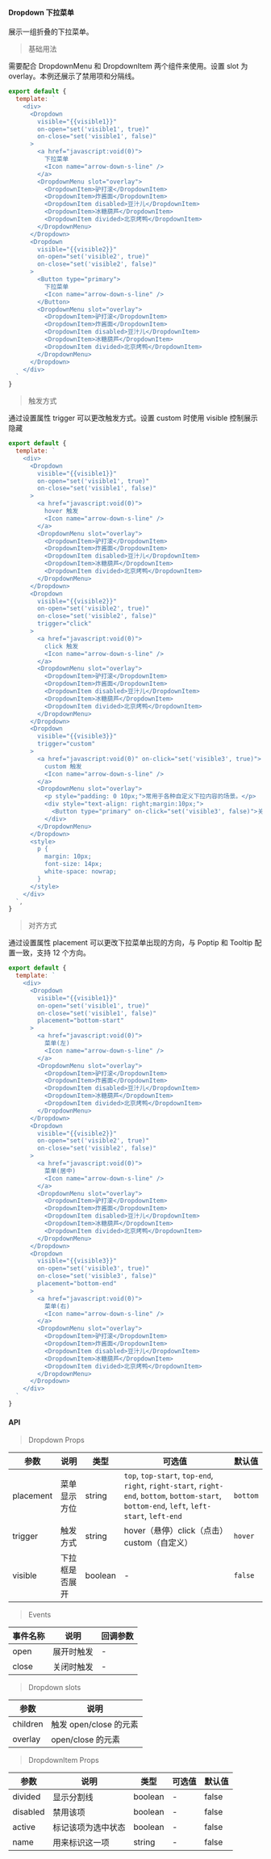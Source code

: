 #### Dropdown 下拉菜单

展示一组折叠的下拉菜单。

> 基础用法

需要配合 DropdownMenu 和 DropdownItem 两个组件来使用。设置 slot 为 overlay。本例还展示了禁用项和分隔线。

```js
export default {
  template: `
    <div>
      <Dropdown
        visible="{{visible1}}"
        on-open="set('visible1', true)"
        on-close="set('visible1', false)"
      >
        <a href="javascript:void(0)">
          下拉菜单
          <Icon name="arrow-down-s-line" />
        </a>
        <DropdownMenu slot="overlay">
          <DropdownItem>驴打滚</DropdownItem>
          <DropdownItem>炸酱面</DropdownItem>
          <DropdownItem disabled>豆汁儿</DropdownItem>
          <DropdownItem>冰糖葫芦</DropdownItem>
          <DropdownItem divided>北京烤鸭</DropdownItem>
        </DropdownMenu>
      </Dropdown>
      <Dropdown
        visible="{{visible2}}"
        on-open="set('visible2', true)"
        on-close="set('visible2', false)"
      >
        <Button type="primary">
          下拉菜单
          <Icon name="arrow-down-s-line" />
        </Button>
        <DropdownMenu slot="overlay">
          <DropdownItem>驴打滚</DropdownItem>
          <DropdownItem>炸酱面</DropdownItem>
          <DropdownItem disabled>豆汁儿</DropdownItem>
          <DropdownItem>冰糖葫芦</DropdownItem>
          <DropdownItem divided>北京烤鸭</DropdownItem>
        </DropdownMenu>
      </Dropdown>
    </div>
  `
}
```

> 触发方式

通过设置属性 trigger 可以更改触发方式。设置 custom 时使用 visible 控制展示隐藏

```js
export default {
  template: `
    <div>
      <Dropdown
        visible="{{visible1}}"
        on-open="set('visible1', true)"
        on-close="set('visible1', false)"
      >
        <a href="javascript:void(0)">
          hover 触发
          <Icon name="arrow-down-s-line" />
        </a>
        <DropdownMenu slot="overlay">
          <DropdownItem>驴打滚</DropdownItem>
          <DropdownItem>炸酱面</DropdownItem>
          <DropdownItem disabled>豆汁儿</DropdownItem>
          <DropdownItem>冰糖葫芦</DropdownItem>
          <DropdownItem divided>北京烤鸭</DropdownItem>
        </DropdownMenu>
      </Dropdown>
      <Dropdown
        visible="{{visible2}}"
        on-open="set('visible2', true)"
        on-close="set('visible2', false)"
        trigger="click"
      >
        <a href="javascript:void(0)">
          click 触发
          <Icon name="arrow-down-s-line" />
        </a>
        <DropdownMenu slot="overlay">
          <DropdownItem>驴打滚</DropdownItem>
          <DropdownItem>炸酱面</DropdownItem>
          <DropdownItem disabled>豆汁儿</DropdownItem>
          <DropdownItem>冰糖葫芦</DropdownItem>
          <DropdownItem divided>北京烤鸭</DropdownItem>
        </DropdownMenu>
      </Dropdown>
      <Dropdown
        visible="{{visible3}}"
        trigger="custom"
      >
        <a href="javascript:void(0)" on-click="set('visible3', true)">
          custom 触发
          <Icon name="arrow-down-s-line" />
        </a>
        <DropdownMenu slot="overlay">
          <p style="padding: 0 10px;">常用于各种自定义下拉内容的场景。</p>
          <div style="text-align: right;margin:10px;">
            <Button type="primary" on-click="set('visible3', false)">关闭</Button>
          </div>
        </DropdownMenu>
      </Dropdown>
      <style>
        p {
          margin: 10px;
          font-size: 14px;
          white-space: nowrap;
        }
      </style>
    </div>
  `,
}
```
> 对齐方式

通过设置属性 placement 可以更改下拉菜单出现的方向，与 Poptip 和 Tooltip 配置一致，支持 12 个方向。

```js
export default {
  template: `
    <div>
      <Dropdown
        visible="{{visible1}}"
        on-open="set('visible1', true)"
        on-close="set('visible1', false)"
        placement="bottom-start"
      >
        <a href="javascript:void(0)">
          菜单(左)
          <Icon name="arrow-down-s-line" />
        </a>
        <DropdownMenu slot="overlay">
          <DropdownItem>驴打滚</DropdownItem>
          <DropdownItem>炸酱面</DropdownItem>
          <DropdownItem disabled>豆汁儿</DropdownItem>
          <DropdownItem>冰糖葫芦</DropdownItem>
          <DropdownItem divided>北京烤鸭</DropdownItem>
        </DropdownMenu>
      </Dropdown>
      <Dropdown
        visible="{{visible2}}"
        on-open="set('visible2', true)"
        on-close="set('visible2', false)"
      >
        <a href="javascript:void(0)">
          菜单(居中)
          <Icon name="arrow-down-s-line" />
        </a>
        <DropdownMenu slot="overlay">
          <DropdownItem>驴打滚</DropdownItem>
          <DropdownItem>炸酱面</DropdownItem>
          <DropdownItem disabled>豆汁儿</DropdownItem>
          <DropdownItem>冰糖葫芦</DropdownItem>
          <DropdownItem divided>北京烤鸭</DropdownItem>
        </DropdownMenu>
      </Dropdown>
      <Dropdown
        visible="{{visible3}}"
        on-open="set('visible3', true)"
        on-close="set('visible3', false)"
        placement="bottom-end"
      >
        <a href="javascript:void(0)">
          菜单(右)
          <Icon name="arrow-down-s-line" />
        </a>
        <DropdownMenu slot="overlay">
          <DropdownItem>驴打滚</DropdownItem>
          <DropdownItem>炸酱面</DropdownItem>
          <DropdownItem disabled>豆汁儿</DropdownItem>
          <DropdownItem>冰糖葫芦</DropdownItem>
          <DropdownItem divided>北京烤鸭</DropdownItem>
        </DropdownMenu>
      </Dropdown>
    </div>
  `
}
```
#### API

> Dropdown Props

参数 | 说明 | 类型 | 可选值 | 默认值
---|---|---|---|---
placement | 菜单显示方位 | string | `top`, `top-start`, `top-end`, `right`, `right-start`, `right-end`, `bottom`, `bottom-start`, `bottom-end`, `left`, `left-start`, `left-end` | `bottom`
trigger | 触发方式 | string | hover（悬停）click（点击）custom（自定义） | `hover`
visible | 下拉框是否展开 | boolean | - | `false`

> Events

事件名称 | 说明 | 回调参数
---|---|---
open | 展开时触发 | -
close | 关闭时触发 | -

> Dropdown slots

参数 | 说明
---|---
children | 触发 open/close 的元素
overlay | open/close 的元素

> DropdownItem Props

参数 | 说明 | 类型 | 可选值 | 默认值
---|---|---|---|---
divided | 显示分割线 | boolean | - | false
disabled | 禁用该项 | boolean | - | false
active | 标记该项为选中状态 | boolean | - | false
name | 用来标识这一项 | string | - | false